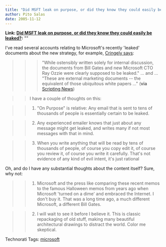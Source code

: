 ```yaml
---
title: "Did MSFT leak on purpose, or did they know they could easily be leaked?"
author: Pito Salas
date: 2005-11-12
---
```


**Link: [Did MSFT leak on purpose, or did they know they could easily be leaked?](None):** ""

I've read several accounts relating to Microsoft's recently 'leaked' documents
about the new strategy, for example, [Cringely
says](<http://www.pbs.org/cringely/pulpit/pulpit20051110.html>):

>>

>>> "While ostensibly written solely for internal discussion, the documents
from Bill Gates and new Microsoft CTO Ray Ozzie were clearly supposed to be
leaked." … and … "These are external marketing documents -- the equivalent of
those ubiquitous white papers …" (**via** [Scripting
News](<http://www.scripting.com/2005/11/12.html#When:11:42:38PM>))

>>

>> I have a couple of thoughts on this:

>>

>>   1. "On Purpose" is relative: Any email that is sent to tens of thousands
of people is essentially certain to be leaked.

>>   2. Any experienced emailer knows that just about any message might get
leaked, and writes many if not most messages with that in mind.

>>   3. When you write anything that will be read by tens of thousands of
people, of course you copy edit it, of course you review it, of course you
write it carefully. That's not evidence of any kind of evil intent, it's just
rational

>>

Oh, and do I have any substantial thoughts about the content itself? Sure, why
not:

>>

>>   1. Microsoft and the press like comparing these recent memos to the
famous Halloween memos from years ago when Microsoft 'turned on a dime' and
embraced the Internet. I don't buy it. That was a long time ago, a much
different Microsoft, a different Bill Gates.

>>   2. I will wait to see it before I believe it. This is classic repackaging
of old stuff, making many beautiful architectural drawings to distract the
world. Color me skeptical.

>>

Technorati Tags: [microsoft](<http://www.technorati.com/tag/microsoft>)


